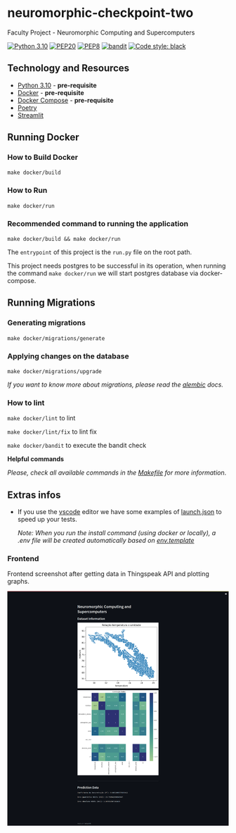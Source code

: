 # neuromorphic-checkpoint-two

Faculty Project - Neuromorphic Computing and Supercomputers

[![Python 3.10](https://img.shields.io/badge/python-3.10-blue.svg)](https://www.python.org/downloads/release/python-31011/)
[![PEP20](https://img.shields.io/badge/code%20style-pep20-red.svg)](https://www.python.org/dev/peps/pep-0020/)
[![PEP8](https://img.shields.io/badge/code%20style-pep8-orange.svg)](https://www.python.org/dev/peps/pep-0008/)
[![bandit](https://img.shields.io/badge/code%20style-bandit-green.svg)](https://github.com/PyCQA/bandit)
[![Code style: black](https://img.shields.io/badge/code%20style-black-000000.svg)](https://github.com/psf/black)

## Technology and Resources

- [Python 3.10](https://www.python.org/downloads/release/python-31011/) - **pre-requisite**
- [Docker](https://www.docker.com/get-started) - **pre-requisite**
- [Docker Compose](https://docs.docker.com/compose/) - **pre-requisite**
- [Poetry](https://python-poetry.org/)
- [Streamlit](https://streamlit.io/)

## Running Docker

### How to Build Docker

```
make docker/build
```

### How to Run

```
make docker/run
```

### Recommended command to running the application

```
make docker/build && make docker/run
```

The `entrypoint` of this project is the `run.py` file on the root path.

This project needs postgres to be successful in its operation, when running the command `make docker/run` we will start postgres database via docker-compose.

## Running Migrations

### Generating migrations

```
make docker/migrations/generate
```

### Applying changes on the database

```
make docker/migrations/upgrade
```

*If you want to know more about migrations, please read the [alembic](https://alembic.sqlalchemy.org/en/latest/) docs.*

### How to lint

`make docker/lint` to lint

`make docker/lint/fix` to lint fix

`make docker/bandit` to execute the bandit check

**Helpful commands**

_Please, check all available commands in the [Makefile](Makefile) for more information_.

## Extras infos

- If you use the [vscode](https://code.visualstudio.com/) editor we have some examples of [launch.json](.docs/vscode.md) to speed up your tests.

    *Note: When you run the install command (using docker or locally), a .env file will be created automatically based on [env.template](env.template)*


### Frontend

Frontend screenshot after getting data in Thingspeak API and plotting graphs.

![frontend](.docs/images/frontend-plot-data.png)